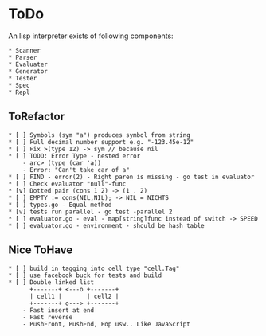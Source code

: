 # ToDo

An lisp interpreter exists of following components:

	* Scanner
	* Parser
	* Evaluater
	* Generator
	* Tester
	* Spec
	* Repl
	
## ToRefactor

	* [ ] Symbols (sym "a") produces symbol from string
	* [ ] Full decimal number support e.g. "-123.45e-12"
	* [ ] Fix >(type 12) -> sym // because nil
	* [ ] TODO: Error Type - nested error
		- arc> (type (car 'a))
		- Error: "Can't take car of a"
	* [ ] FIND - error(2) - Right paren is missing - go test in evaluator
    * [ ] Check evaluator "null"-func
	* [v] Dotted pair (cons 1 2) -> (1 . 2)
    * [ ] EMPTY := cons(NIL,NIL); -> NIL = NICHTS
	* [ ] types.go - Equal method
	* [v] tests run parallel - go test -parallel 2
	* [ ] evaluator.go - eval - map[string]func instead of switch -> SPEED
	* [ ] evaluator.go - environment - should be hash table
	
## Nice ToHave
	
	* [ ] build in tagging into cell type "cell.Tag"
	* [ ] use facebook buck for tests and build
	* [ ] Double linked list
	  	  +-------+ <---o +-------+
  		  | cell1 | 	  | cell2 |
 		  +-------+ o---> +-------+
		- Fast insert at end
		- Fast reverse 
		- PushFront, PushEnd, Pop usw.. Like JavaScript
		

